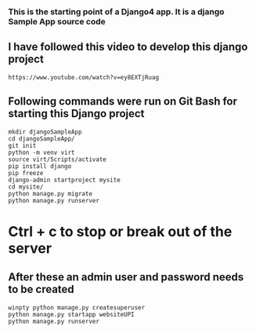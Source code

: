 ### This is the starting point of a Django4 app. It is a django Sample App source code

## I have followed this video to develop this django project
    https://www.youtube.com/watch?v=ey8EXTjRuag

## Following commands were run on Git Bash for starting this Django project
    mkdir djangoSampleApp
    cd djangoSampleApp/
    git init
    python -m venv virt
    source virt/Scripts/activate
    pip install django
    pip freeze
    django-admin startproject mysite
    cd mysite/
    python manage.py migrate
    python manage.py runserver

# Ctrl + c to stop or break out of the server

## After these an admin user and password needs to be created
    winpty python manage.py createsuperuser
    python manage.py startapp websiteUPI
    python manage.py runserver
